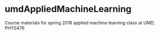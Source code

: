 # umdAppliedMachineLearning
Course materials for spring 2018 applied machine learning class at UMD, PHYS476
